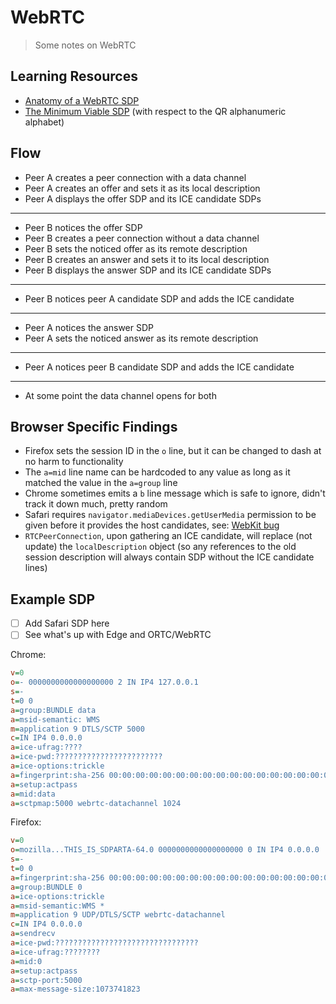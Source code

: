 # WebRTC

> Some notes on WebRTC

## Learning Resources

- [Anatomy of a WebRTC SDP](https://webrtchacks.com/sdp-anatomy/)
- [The Minimum Viable SDP](https://webrtchacks.com/the-minimum-viable-sdp/) (with respect to the QR alphanumeric alphabet)

## Flow

- Peer A creates a peer connection with a data channel
- Peer A creates an offer and sets it as its local description
- Peer A displays the offer SDP and its ICE candidate SDPs

---

- Peer B notices the offer SDP
- Peer B creates a peer connection without a data channel
- Peer B sets the noticed offer as its remote description
- Peer B creates an answer and sets it to its local description
- Peer B displays the answer SDP and its ICE candidate SDPs

---

- Peer B notices peer A candidate SDP and adds the ICE candidate

---

- Peer A notices the answer SDP
- Peer A sets the noticed answer as its remote description

---

- Peer A notices peer B candidate SDP and adds the ICE candidate

---

- At some point the data channel opens for both

## Browser Specific Findings

- Firefox sets the session ID in the `o` line, but it can be changed to dash at no harm to functionality
- The `a=mid` line name can be hardcoded to any value as long as it matched the value in the `a=group` line
- Chrome sometimes emits a `b` line message which is safe to ignore, didn't track it down much, pretty random
- Safari requires `navigator.mediaDevices.getUserMedia` permission to be given before it provides the host candidates, see:
  [WebKit bug](https://bugs.webkit.org/show_bug.cgi?id=189503)
- `RTCPeerConnection`, upon gathering an ICE candidate, will replace (not update) the `localDescription` object
  (so any references to the old session description will always contain SDP without the ICE candidate lines)

## Example SDP

- [ ] Add Safari SDP here
- [ ] See what's up with Edge and ORTC/WebRTC

Chrome:

```ini
v=0
o=- 0000000000000000000 2 IN IP4 127.0.0.1
s=-
t=0 0
a=group:BUNDLE data
a=msid-semantic: WMS
m=application 9 DTLS/SCTP 5000
c=IN IP4 0.0.0.0
a=ice-ufrag:????
a=ice-pwd:????????????????????????
a=ice-options:trickle
a=fingerprint:sha-256 00:00:00:00:00:00:00:00:00:00:00:00:00:00:00:00:00:00:00:00:00:00:00:00:00:00:00:00:00:00:00:00
a=setup:actpass
a=mid:data
a=sctpmap:5000 webrtc-datachannel 1024
```

Firefox:

```ini
v=0
o=mozilla...THIS_IS_SDPARTA-64.0 0000000000000000000 0 IN IP4 0.0.0.0
s=-
t=0 0
a=fingerprint:sha-256 00:00:00:00:00:00:00:00:00:00:00:00:00:00:00:00:00:00:00:00:00:00:00:00:00:00:00:00:00:00:00:00
a=group:BUNDLE 0
a=ice-options:trickle
a=msid-semantic:WMS *
m=application 9 UDP/DTLS/SCTP webrtc-datachannel
c=IN IP4 0.0.0.0
a=sendrecv
a=ice-pwd:????????????????????????????????
a=ice-ufrag:????????
a=mid:0
a=setup:actpass
a=sctp-port:5000
a=max-message-size:1073741823
```

